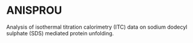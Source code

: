 # ANISPROU
Analysis of isothermal titration calorimetry (ITC) data on sodium dodecyl sulphate (SDS) mediated protein unfolding.
